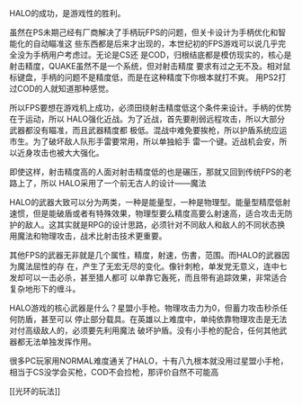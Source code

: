 HALO的成功，是游戏性的胜利。

虽然在PS未期己经有厂商解决了手柄玩FPS的问题，但关卡设计为手柄优化和智能化的自动瞄准这
些东西都是后来才出现的，本世纪初的FPS游戏可以说几乎完全没为手柄用户考虑过。无论是CS还
是COD，归根结底都是模仿现实的，核心是射击精度，QUAKE虽然不是一个系统，但对射击精度
要求有过之无不及。相对鼠标键盘，手柄的问题不是精度低，而是在这种精度下你根本就打不爽。
用PS2打过COD的人就知道那种感觉。

所以FPS要想在游戏机上成功，必须田绕射击精度低这个条件来设计。手柄的优势在于运动，所以
HALO强化近战。为了近战，首先要削弱远程攻击，所以大部分武器都没有瞄准，而且武器精度都
极低。混战中难免要挨枪，所以护盾系统应运市生。为了破坏敌人队形手雷要常用，所以单独給手
雷一个键。近战机会安，所以近身攻击也被大大强化。

即使这样，射击精度高的人面对射击精度低的也是碾压，那就又回到传统FPS的老路上了，所以
HALO采用了一个前无古人的设计——魔法

HALO的武器大致可以分为两类，一种是能量型，一种是物理型。能量型精麼低射速惯，但是能破盾或者有特殊效果，物理型要么精度高要么射速高，适合攻击无防护的敌人。这其实就是RPG的设计思路，必须针对不同敌人和敌人的不同状态换用魔法和物理攻击，战术比射击技术更重要。

其他FPS的武器无非就是几个属性，精度，射速，伤書，范围。而HALO的武器因为魔法屈性的存
在，产生了无宏无尽的变化。像针刺枪，单发党无意义，连中七发却可以一击必杀，甚至猎人都可
以单靠它轰死，而且带有追踪效果，非常适合复杂地形下的缠斗。

HALO游戏的核心武器是什么？星盟小手枪。物理攻击力为0，但蓄力攻击秒杀任何防盾，甚至可以
停止部分载具。在英雄以上难度中，单纯依靠物理攻击是无法对付高级敌人的，必须要先利用魔法
破坏护盾。没有小手枪的配合，任何其他武器都无法单独发挥作用。

很多PC玩家用NORMAL难度通关了HALO，十有八九根本就没用过星盟小手枪，相当于CS没学会买枪，COD不会捡枪，那评价自然不可能高

[[光环的玩法]]
